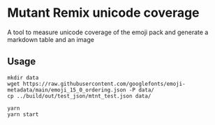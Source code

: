 # Mutant Remix unicode coverage
A tool to measure unicode coverage of the emoji pack and generate a markdown table and an image

## Usage
```
mkdir data
wget https://raw.githubusercontent.com/googlefonts/emoji-metadata/main/emoji_15_0_ordering.json -P data/
cp ../build/out/test_json/mtnt_test.json data/
```

```
yarn
yarn start
```

